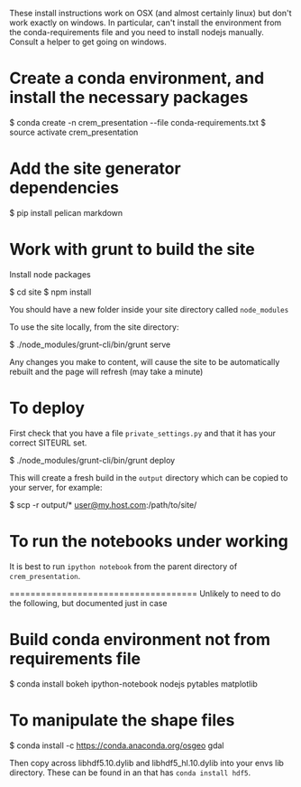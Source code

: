 These install instructions work on OSX (and almost certainly linux) but don't 
work exactly on windows. In particular, can't install the environment
from the conda-requirements file and you need to install nodejs manually.
Consult a helper to get going on windows.


# Create a conda environment, and install the necessary packages

  $ conda create -n crem_presentation --file conda-requirements.txt
  $ source activate crem_presentation

# Add the site generator dependencies

  $ pip install pelican markdown

# Work with grunt to build the site

Install node packages

  $ cd site
  $ npm install

You should have a new folder inside your site directory called `node_modules`

To use the site locally, from the site directory:

  $ ./node_modules/grunt-cli/bin/grunt serve

Any changes you make to content, will cause the site to be automatically rebuilt and 
the page will refresh (may take a minute)

# To deploy

First check that you have a file `private_settings.py` and that it has your correct SITEURL set.

  $ ./node_modules/grunt-cli/bin/grunt deploy

This will create a fresh build in the `output` directory which can be copied to your server, for example:

  $ scp -r output/* user@my.host.com:/path/to/site/

# To run the notebooks under working

It is best to run `ipython notebook` from the parent directory of `crem_presentation`.

====================================
Unlikely to need to do the following, but documented just in case

# Build conda environment not from requirements file
  $ conda install bokeh ipython-notebook nodejs pytables matplotlib


# To manipulate the shape files

  $ conda install -c https://conda.anaconda.org/osgeo gdal

Then copy across libhdf5.10.dylib and libhdf5_hl.10.dylib into your
envs lib directory. These can be found in an that has `conda install hdf5`.


